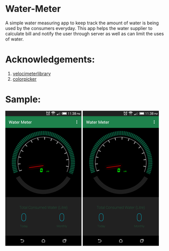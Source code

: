 # Water-Meter

A simple water measuring app to keep track the amount of water is being used by the consumers everyday.
This app helps the water supplier to calculate bill and notify the user through server as well as can limit the uses of water.

# Acknowledgements:
1. [velocimeterlibrary](https://github.com/glomadrian/velocimeter-view/tree/master/velocimeterlibrary)
2. [colorpicker](https://github.com/kristiyanP/colorpicker)

# Sample:
![sample-1](https://github.com/mahedi99/Water-Meter/blob/master/sample/one.png) ![sample-2](https://github.com/mahedi99/Water-Meter/blob/master/sample/one.png)
